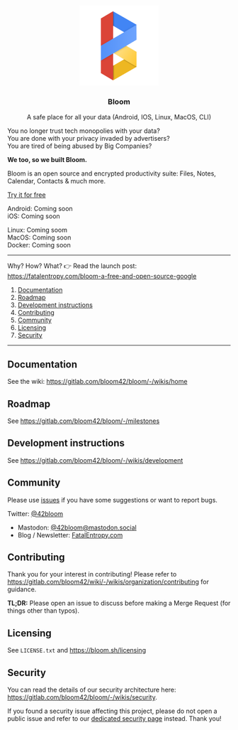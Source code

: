 <p align="center">
  <img alt="bloom logo" src="assets/icons/bloom_256.png" height="180" />
  <h3 align="center">Bloom</h3>
  <p align="center">A safe place for all your data (Android, IOS, Linux, MacOS, CLI)</p>
</p>

You no longer trust tech monopolies with your data?<br/>
You are done with your privacy invaded by advertisers? <br/>
You are tired of being abused by Big Companies?

**We too, so we built Bloom.**

Bloom is an open source and encrypted productivity suite: Files, Notes, Calendar, Contacts &
much more.

[Try it for free](https://bloom.sh/download)


Android: Coming soon <!--[Google play store](https://play.google.com/store/apps/details?id=com.bloom42.bloomx) --> <br/>
iOS: Coming soon

Linux: Coming soom <br/>
MacOS: Coming soon <br/>
Docker: Coming soon <br/>
<!-- Windows: Coming soon <br/> -->


--------

Why? How? What? 👉 Read the launch post: https://fatalentropy.com/bloom-a-free-and-open-source-google

1. [Documentation](#documentation)
2. [Roadmap](#roadmap)
3. [Development instructions](#development-instructions)
4. [Contributing](#contributing)
5. [Community](#Community)
6. [Licensing](#licensing)
7. [Security](#security)

--------


## Documentation

See the wiki: https://gitlab.com/bloom42/bloom/-/wikis/home


## Roadmap

See https://gitlab.com/bloom42/bloom/-/milestones


## Development instructions

See https://gitlab.com/bloom42/bloom/-/wikis/development


## Community

<!-- Join our Reddit community: https://www.reddit.com/r/bloom42 -->

Please use [issues](https://gitlab.com/bloom42/bloom/-/issues) if you have some suggestions or want to report bugs.

 Twitter: [@42bloom](https://twitter.com/@42bloom)
* Mastodon: [@42bloom@mastodon.social](https://mastodon.social/@42bloom)
* Blog / Newsletter: [FatalEntropy.com](https://fatalentropy.com)


## Contributing

Thank you for your interest in contributing! Please refer to
https://gitlab.com/bloom42/wiki/-/wikis/organization/contributing for guidance.

**TL;DR:** Please open an issue to discuss before making a Merge Request (for things other than typos).


## Licensing

See `LICENSE.txt` and https://bloom.sh/licensing


## Security

You can read the details of our security architecture here: https://gitlab.com/bloom42/bloom/-/wikis/security.

If you found a security issue affecting this project, please do not open a public issue and refer to our
[dedicated security page](https://bloom.sh/security) instead. Thank you!
